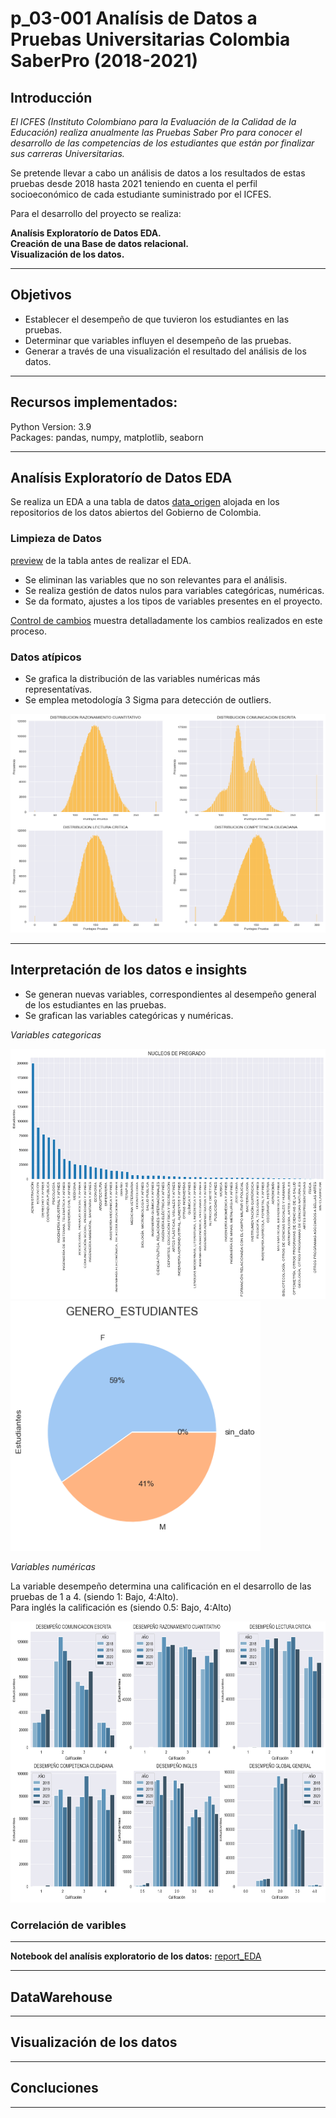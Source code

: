 #  <h1>  p_03-001 Analísis de Datos a Pruebas Universitarias Colombia  SaberPro (2018-2021) </h1> 

## Introducción

*El ICFES (Instituto Colombiano para la Evaluación de la Calidad de la Educación) realiza anualmente las Pruebas Saber Pro para conocer el desarrollo de las competencias de los estudiantes que están por finalizar sus carreras Universitarias.*<br>

Se pretende llevar a cabo un análisis de datos a los resultados de estas pruebas desde 2018 hasta 2021 teniendo en cuenta el perfil socioeconómico de cada estudiante suministrado por el ICFES. <br>

Para el desarrollo del proyecto se realiza:

**Analísis Exploratorío de Datos EDA.**<br>
**Creación de una Base de datos relacional.**<br>
**Visualización de los datos.** <br>
<hr>

## Objetivos

* Establecer el desempeño de que tuvieron los estudiantes en las pruebas.<br>
* Determinar que variables influyen el desempeño de las pruebas.<br>
* Generar a través de una visualización el  resultado del análisis de los datos.<br>


<hr>

## Recursos implementados:

Python Version: 3.9<br>
Packages: pandas, numpy,  matplotlib, seaborn
<hr>

##  Analísis Exploratorío de Datos EDA

Se realiza un EDA a una tabla de datos [data_origen](https://www.datos.gov.co/Educaci-n/Resultados-nicos-Saber-Pro/u37r-hjmu) alojada en los repositorios de los datos abiertos del Gobierno de Colombia. <br>


### Limpieza de Datos
[preview](https://github.com/jospinoponce/EDA_ResultadoPruebasUniversitariasSaberPro/blob/main/Dataset/preview.md) de la tabla antes de realizar el EDA. <br>
- Se eliminan  las variables que no son relevantes para el análisis.
- Se realiza gestión de datos nulos para variables categóricas, numéricas.
- Se da formato, ajustes a los tipos de variables presentes en el proyecto.<br> 

[Control de cambios](https://github.com/jospinoponce/EDA_ResultadoPruebasUniversitariasSaberPro/tree/main/Anexos/control_cambios) muestra detalladamente los cambios realizados en este proceso.
### Datos atípicos
- Se grafica la distribución de las variables numéricas más representatívas.
- Se emplea metodología 3 Sigma para detección de outliers.

<img src="Anexos/_src/image_1.png" width="700" height="350px"> 

<hr>

## Interpretación de los datos e insights
- Se generan nuevas variables, correspondientes al desempeño general de los estudiantes en las pruebas. 
- Se grafican las variables categóricas y numéricas.<br>



*Variables categoricas*

<img src="Anexos/_src/image_2.png" width="600" height="400px">
<img src="Anexos/_src/image_4.png" width="400" height="400px">


*Variables numéricas*

La variable desempeño determina una calificación en el desarrollo de las pruebas de 1 a 4. (siendo 1: Bajo, 4:Alto).<br>
Para inglés  la calificación es (siendo 0.5: Bajo, 4:Alto)

<img src="Anexos/_src/image_6.png" width="800" height="450px">



### Correlación de varibles

<hr>

**Notebook del analísis exploratorio de los datos:** [report_EDA](https://github.com/jospinoponce/EDA_ResultadoPruebasUniversitariasSaberPro/blob/main/report_EDA.ipynb)
<hr>

## DataWarehouse

<hr>

## Visualización de los datos
<hr>

## Concluciones

<hr>